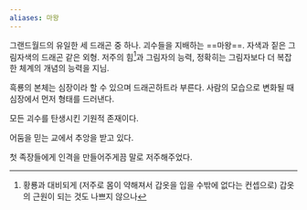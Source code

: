 ```yaml
---
aliases: 마왕
---
```



그랜드월드의 유일한 세 드래곤 중 하나. 괴수들을 지배하는 ==마왕==.
자색과 짙은 그림자색의 드래곤 같은 외형.
저주의 힘[^note]과 그림자의 능력, 정확히는 그림자보다 더 복잡한 체계의 개념의 능력을 지님.

흑룡의 본체는 심장이라 할 수 있으며 드래곤하트라 부른다. 사람의 모습으로 변화될 때 심장에서 먼저 형태를 드러낸다.

모든 괴수를 탄생시킨 기원적 존재이다.

어둠을 믿는 교에서 추앙을 받고 있다.

첫 족장들에게 인격을 만들어주게끔 말로 저주해주었다.


[^note]: 황룡과 대비되게 (저주로 몸이 약해져서 갑옷을 입을 수밖에 없다는 컨셉으로) 갑옷의 근원이 되는 것도 나쁘지 않으나